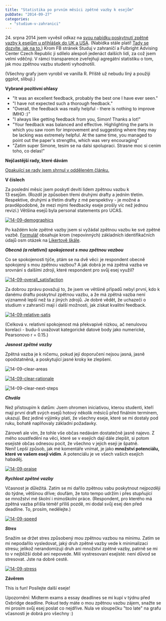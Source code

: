 ```yaml
---
title: "Statistika po prvním měsíci zpětné vazby k esejům"
pubDate: "2014-09-27"
categories:
  - "studium-v-zahranici"
---
```


24\. srpna 2014 jsem vyvěsil odkaz na [svou nabídku poskytnutí zpětné vazby k esejům u přihlášek do UK a USA](http://simon.podhajsky.net/blog/feedback-k-esejum/ "Feedback k esejům"). (Nabídka stále platí! [Tady se dozvíte, jak na to.](http://simon.podhajsky.net/blog/feedback-k-esejum/ "Feedback k esejům")) Krom FB stránek Studuj v zahraničí a Fulbright Advising Center Czech Republic ji sdílelo alespoň jedenáct dalších lidí, za což jsem velmi vděčný. V rámci transparence zveřejňuji agregátní statistiku o tom, jak mou zpětnou vazbu studenti vyhodnotili.

(Všechny grafy jsem vyrobil ve vanilla R. Příště už nebudu líný a použiji ggplot, slibuji.)

**Vybrané pozitivní ohlasy**

- "It was an excellent feedback, probably the best one I have ever seen."
- "I have not expected such a thorough feedback."
- "Overall, the feedback was really helpful - there is nothing to improve IMHO :)"
- "I always like getting feedback from you, Simon! Thanks a lot!"
- "Your feedback was balanced and effective. Highlighting the parts in which you saw room for improvement and suggesting where they may be lacking was extremely helpful. At the same time, you managed to point out the paper's strengths, which was very encouraging"
- "Zatim super Simone, tesim se na dalsi spolupraci. Strasne moc si cenim toho, co delas!"

**<!--more-->**

**Nejčastější rady, které dávám**

[Opakující se rady jsem shrnul v odděleném článku.](http://simon.podhajsky.net/blog/2014/nejcastejsi-rady-k-commonapp-a-ucas-esejum/ "Nejčastější rady k CommonApp a UCAS esejům")

**V číslech**

Za poslední měsíc jsem poskytl devíti lidem zpětnou vazbu k 13 esejům. (Rozdíl je způsoben třemi druhými drafty a jedním třetím. Respektive, druhými a třetím drafty z mé perspektivy - je možné a pravděpodobné, že mezi mými feedbacky eseje prošly víc než jednou revizí.) Většina esejů byla personal statements pro UCAS.

[![14-09-demographics](images/14-09-demographics.png)](http://simon.podhajsky.net/blog/wp-content/uploads/2014/09/14-09-demographics.png)

Po každém kole zpětné vazby jsem si vyžádal zpětnou vazbu ke své zpětné vazbě. [Formulář](https://docs.google.com/forms/d/1B0vtaSlqYPc1CcX25PLWYREjhVEmFw_HCZvreebk6No/viewform) obsahuje krom (nepovinných) základních identifikačních údajů osm otázek na [Likertově škále](http://en.wikipedia.org/wiki/Likert_scale).

_**Obecná (a relativní) spokojenost s mou zpětnou vazbou**_

Co se spokojenosti týče, ptám se na dvě věci: je respondent obecně spokojený s mou zpětnou vazbou? A jak dobrá je má zpětná vazba ve srovnání s dalšími zdroji, které respondent pro svůj esej využil?

[![14-09-overall_satisfaction](images/14-09-overall_satisfaction.png)](http://simon.podhajsky.net/blog/wp-content/uploads/2014/09/14-09-overall_satisfaction.png)



Za dobrou zprávu považuji to, že jsem ve většině případů nebyl první, kdo k danému draftu poskytnul zpětnou vazbu, a že má zpětná vazba není významně lepší než ta z jiných zdrojů. Je dobré vědět, že uchazeči o studium v zahraničí mají i další možnosti, jak získat kvalitní feedback.

[![14-09-relative-satis](images/14-09-relative-satis.png)](http://simon.podhajsky.net/blog/wp-content/uploads/2014/09/14-09-relative-satis.png)

(Celková v. relativní spokojenost má překvapivě nízkou, ač nenulovou korelaci - budu-li uvažovat kategorické datové body jako numerické, Pearsonovo r = 0.15.)

_**Jasnost zpětné vazby**_

Zpětná vazba je k ničemu, pokud její doporučení nejsou jasná, jasně opodstatněná, a poskytující jasné kroky ke zlepšení.

![14-09-clear-areas](images/14-09-clear-areas.png)

[![14-09-clear-rationale](images/14-09-clear-rationale.png)](http://simon.podhajsky.net/blog/wp-content/uploads/2014/09/14-09-clear-rationale.png)

![14-09-clear-next-steps](images/14-09-clear-next-steps.png)

_**Chvála**_

Než přistoupím k datům: Jsem ohromen iniciativou, kterou studenti, kteří mají první draft svých esejů hotový několik měsíců před finálním termínem, ukazují. Bez jediné výjimky platí, že všechny eseje, které se mi dostaly pod ruku, bohatě naplňovaly základní požadavky.

Zároveň ale vím, že tohle vše občas nedávám dostatečně jasně najevo. Z mého soustředění na věci, které se v esejích dají dále zlepšit, si potom esejisté občas odnesou pocit, že všechno v jejich eseji je špatně. Není! Lepší způsob, jak mé komentáře vnímat, je jako **množství potenciálu, které ve vašem eseji vidím**. A potenciálu je ve všech vašich esejích habaděj.

[![14-09-praise](images/14-09-praise.png)](http://simon.podhajsky.net/blog/wp-content/uploads/2014/09/14-09-praise.png)

_**Rychlost zpětné vazby**_

Včasnost je důležitá. Zatím se mi dařilo zpětnou vabu poskytnout nejpozději do týdne, většinou dříve; doufám, že toto tempo udržím i přes stupňující se množství mé školní i mimoškolní práce. (Respondent, pro kterého má zpětná vazba přišla téměř příliš pozdě, mi dodal svůj esej den před deadline. To, prosím, nedělejte.)

[![14-09-speed](images/14-09-speed.png)](http://simon.podhajsky.net/blog/wp-content/uploads/2014/09/14-09-speed.png)

**_Stres_**

Snažím se držet stres způsobený mou zpětnou vazbou na minimu. Zatím se mi nepodařilo vysledovat, jaký druh zpětné vazby vede k minimalizaci stresu; jelikož nerandomizuji druh ani množství zpětné vazby, patrně se mi to v nejbližší době ani nepovede. Milí vystresovaní esejisté: není důvod se stresovat. Jste na dobré cestě.

[![14-09-stress](images/14-09-stress.png)](http://simon.podhajsky.net/blog/wp-content/uploads/2014/09/14-09-stress.png)

**Závěrem**

This is fun! Posílejte další eseje!

Upozornění: Midterm exams a essay deadlines se mi kupí v týdnu před Oxbridge deadline. Pokud tedy máte o mou zpětnou vazbu zájem, snažte se mi prosím svůj esej poslat co nejdříve. Nula ve sloupečku "too late" na grafu včasnosti je dobrá pro všechny :)

